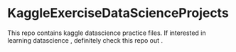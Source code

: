 # KaggleExerciseDataScienceProjects
This repo contains kaggle datascience practice files. If interested in learning datascience , definitely check this repo out .